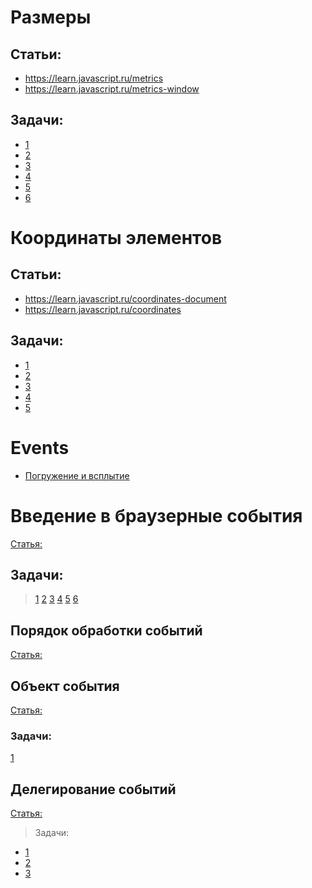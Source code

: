 # Размеры
## Статьи:
+ https://learn.javascript.ru/metrics 
+ https://learn.javascript.ru/metrics-window  
## Задачи:
+ [1](https://learn.javascript.ru/task/get-scroll-height-bottom )
+ [2](https://learn.javascript.ru/task/scrollbar-width)
+ [3](https://learn.javascript.ru/task/div-placeholder)
+ [4](https://learn.javascript.ru/task/put-ball-in-center)
+ [5](https://learn.javascript.ru/task/expand-element)
+ [6](https://learn.javascript.ru/task/width-vs-clientwidth)

# Координаты элементов
## Статьи:
+ https://learn.javascript.ru/coordinates-document 
+ https://learn.javascript.ru/coordinates 
## Задачи:
+ [1](https://learn.javascript.ru/task/find-point-coordinates)
+ [2](https://learn.javascript.ru/task/position-at)
+ [3](https://learn.javascript.ru/task/position-at-absolute)
+ [4](https://learn.javascript.ru/task/get-document-scrolls)
+ [5](https://learn.javascript.ru/task/position-at-2)

# Events

+ [Погружение и всплытие](https://itchief.ru/lessons/javascript/javascript-bubble-event)
# Введение в браузерные события
[Статья:](https://learn.javascript.ru/introduction-browser-events)
## Задачи:
> [1](https://learn.javascript.ru/task/hide-other)
> [2](https://learn.javascript.ru/task/hide-self-onclick)
> [3](https://learn.javascript.ru/task/which-handlers-run)
> [4](https://learn.javascript.ru/task/sliding-menu)
> [5](https://learn.javascript.ru/task/hide-message)
> [6](https://learn.javascript.ru/task/carousel)

## Порядок обработки событий
[Статья:](https://learn.javascript.ru/events-and-timing-depth)

## Объект события
[Статья:](https://learn.javascript.ru/obtaining-event-object)
### Задачи:
[1](https://learn.javascript.ru/task/move-ball-field)

## Делегирование событий
[Статья:](http://learn.javascript.ru/event-delegation)
> Задачи: 
+ [1](http://learn.javascript.ru/task/hide-message-delegate)
+ [2](http://learn.javascript.ru/task/sliding-tree)
+ [3](http://learn.javascript.ru/task/sort-table)